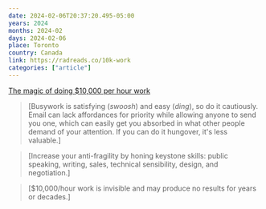 ```yaml
---
date: 2024-02-06T20:37:20.495-05:00
years: 2024
months: 2024-02
days: 2024-02-06
place: Toronto
country: Canada
link: https://radreads.co/10k-work
categories: ["article"]
---
```

[The magic of doing $10,000 per hour work](https://radreads.co/10k-work)

> [Busywork is satisfying (*swoosh*) and easy (*ding*), so do it cautiously. Email can lack affordances for priority while allowing anyone to send you one, which can easily get you absorbed in what other people demand of your attention. If you can do it hungover, it's less valuable.]

> [Increase your anti-fragility by honing keystone skills: public speaking, writing, sales, technical sensibility, design, and negotiation.] 

> [$10,000/hour work is invisible and may produce no results for years or decades.]
